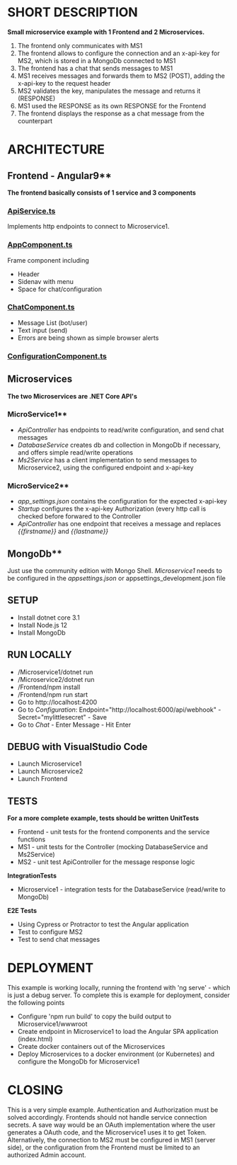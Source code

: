 # SHORT DESCRIPTION
**Small microservice example with 1 Frontend and 2 Microservices.**
1. The frontend only communicates with MS1
2. The frontend allows to configure the connection and an x-api-key for MS2, which is stored in a MongoDb connected to MS1
3. The frontend has a chat that sends messages to MS1
4. MS1 receives messages and forwards them to MS2 (POST), adding the x-api-key to the request header
5. MS2 validates the key, manipulates the message and returns it (RESPONSE)
6. MS1 used the RESPONSE as its own RESPONSE for the Frontend
7. The frontend displays the response as a chat message from the counterpart

# ARCHITECTURE
## Frontend - Angular9**
**The frontend basically consists of 1 service and 3 components**
### [ApiService.ts](/Frontend/src/app/servcies/)
Implements http endpoints to connect to Microservice1.
### [AppComponent.ts](/Frontend/src/app/)
Frame component including 
- Header
- Sidenav with menu
- Space for chat/configuration
### [ChatComponent.ts](/Frontend/src/app/components/chat/)
- Message List (bot/user)
- Text input (send)
- Errors are being shown as simple browser alerts
### [ConfigurationComponent.ts](/Frontend/src/app/components/configuration/)

## Microservices
**The two Microservices are .NET Core API's**
### MicroService1**
- _ApiController_ has endpoints to read/write configuration, and send chat messages
- _DatabaseService_ creates db and collection in MongoDb if necessary, and offers simple read/write operations
- _Ms2Service_ has a client implementation to send messages to Microservice2, using the configured endpoint and x-api-key
### MicroService2**
- _app_settings.json_ contains the configuration for the expected x-api-key
- _Startup_ configures the x-api-key Authorization (every http call is checked before forwared to the Controller
- _ApiController_ has one endpoint that receives a message and replaces _{{firstname}}_ and _{{lastname}}_
## MongoDb** 
Just use the community edition with Mongo Shell. _Microservice1_ needs to be configured in the _appsettings.json_ or appsettings_development.json file

## SETUP
- Install dotnet core 3.1
- Install Node.js 12
- Install MongoDb

## RUN LOCALLY
- /Microservice1/dotnet run
- /Microservice2/dotnet run
- /Frontend/npm install
- /Frontend/npm run start
- Go to http://localhost:4200
- Go to _Configuration_: Endpoint="http://localhost:6000/api/webhook" - Secret="mylittlesecret" - Save
- Go to _Chat_ - Enter Message - Hit Enter

## DEBUG with VisualStudio Code
- Launch Microservice1
- Launch Microservice2
- Launch Frontend

## TESTS
**For a more complete example, tests should be written**
**UnitTests**
- Frontend - unit tests for the frontend components and the service functions
- MS1 - unit tests for the Controller (mocking DatabaseService and Ms2Service)
- MS2 - unit test ApiController for the message response logic

**IntegrationTests**
- Microservice1 - integration tests for the DatabaseService (read/write to MongoDb)

**E2E Tests**
- Using Cypress or Protractor to test the Angular application
- Test to configure MS2
- Test to send chat messages

# DEPLOYMENT
This example is working locally, running the frontend with 'ng serve' - which is just a debug server. To complete this is example for deployment, consider the following points
- Configure 'npm run build' to copy the build output to Microservice1/wwwroot
- Create endpoint in Microservice1 to load the Angular SPA application (index.html)
- Create docker containers out of the Microservices
- Deploy Microservices to a docker environment (or Kubernetes) and configure the MongoDb for Microservice1

# CLOSING
This is a very simple example. Authentication and Authorization must be solved accordingly. Frontends should not handle service connection secrets. A save way would be
an OAuth implementation where the user generates a OAuth code, and the Microservice1 uses it to get Token. Alternatively, the connection to MS2 must be configured in MS1 (server side), or the configuration from the Frontend must be limited to an authorized Admin account. 
